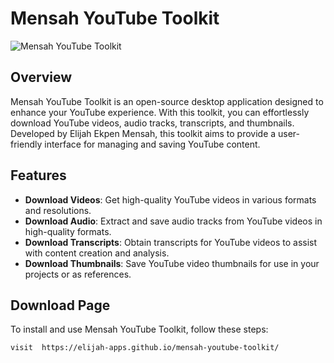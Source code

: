 # Mensah YouTube Toolkit

![Mensah YouTube Toolkit](assets/logo.png)

## Overview

Mensah YouTube Toolkit is an open-source desktop application designed to enhance your YouTube experience. With this toolkit, you can effortlessly download YouTube videos, audio tracks, transcripts, and thumbnails. Developed by Elijah Ekpen Mensah, this toolkit aims to provide a user-friendly interface for managing and saving YouTube content.

## Features

- **Download Videos**: Get high-quality YouTube videos in various formats and resolutions.
- **Download Audio**: Extract and save audio tracks from YouTube videos in high-quality formats.
- **Download Transcripts**: Obtain transcripts for YouTube videos to assist with content creation and analysis.
- **Download Thumbnails**: Save YouTube video thumbnails for use in your projects or as references.

## Download Page

To install and use Mensah YouTube Toolkit, follow these steps:

   ```bash
   visit  https://elijah-apps.github.io/mensah-youtube-toolkit/
